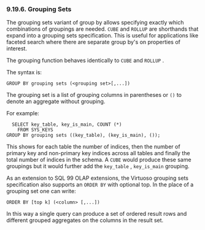 <div id="gsets" class="section">

<div class="titlepage">

<div>

<div>

### 9.19.6. Grouping Sets

</div>

</div>

</div>

The grouping sets variant of group by allows specifying exactly which
combinations of groupings are needed. `CUBE` and `ROLLUP` are shorthands
that expand into a grouping sets specification. This is useful for
applications like faceted search where there are separate group by's on
properties of interest.

The grouping function behaves identically to `CUBE` and `ROLLUP` .

The syntax is:

``` programlisting
GROUP BY grouping sets (<grouping set>[,...])
```

The grouping set is a list of grouping columns in parentheses or `()` to
denote an aggregate without grouping.

For example:

``` programlisting
  SELECT key_table, key_is_main, COUNT (*)
    FROM SYS_KEYS
GROUP BY grouping sets ((key_table), (key_is_main), ());
```

This shows for each table the number of indices, then the number of
primary key and non-primary key indices across all tables and finally
the total number of indices in the schema. A `CUBE` would produce these
same groupings but it would further add the `key_table` , `key_is_main`
grouping.

As an extension to SQL 99 OLAP extensions, the Virtuoso grouping sets
specification also supports an `ORDER BY` with optional top. In the
place of a grouping set one can write:

``` programlisting
ORDER BY [top k] (<column> [,...])
```

In this way a single query can produce a set of ordered result rows and
different grouped aggregates on the columns in the result set.

</div>
